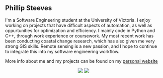 ## Phillip Steeves

I'm a Software Engineering student at the University of Victoria. I enjoy working on projects that have difficult aspects of automation, as well as oppurtunities for optimization and efficiency. I mainly code in Python and C++, through work experience or coursework. My most recent work has been conducting coastal change research, which has also given me very strong GIS skills. Remote sensing is a new passion, and I hope to continue to integrate this into my software engineering workflow.

More info about me and my projects can be found on my [personal website](https://phillipsteeves.com/)

<!--
**phillipjws/phillipjws** is a ✨ _special_ ✨ repository because its `README.md` (this file) appears on your GitHub profile.

Here are some ideas to get you started:

- 🔭 I’m currently working on ...
- 🌱 I’m currently learning ...
- 👯 I’m looking to collaborate on ...
- 🤔 I’m looking for help with ...
- 💬 Ask me about ...
- 📫 How to reach me: ...
- 😄 Pronouns: ...
- ⚡ Fun fact: ...
-->

<p align="center">
  <img src="[https://github-readme-stats-one-liart-50.vercel.app](https://github-readme-stats-one-liart-50.vercel.app/api?username=phillipjws&show_icons=true&count_private=true&hide=stars"/>
  <img src="[https://github-readme-stats-one-liart-50.vercel.app](https://github-readme-stats-one-liart-50.vercel.app/api/top-langs/?username=phillipjws&show_icons=true&count_private=true"/>
</p>
